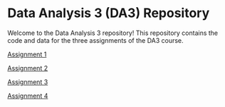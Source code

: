 # Data Analysis 3 (DA3) Repository

Welcome to the Data Analysis 3 repository! This repository contains the code and data for the three assignments of the DA3 course.

[Assignment 1](https://github.com/artyomashigov/da3/tree/main/da3_assignment1)

[Assignment 2](https://github.com/artyomashigov/da3/tree/main/da3_assignment2)

[Assignment 3](https://github.com/artyomashigov/da3/tree/main/da3_assignment3)

[Assignment 4](https://github.com/artyomashigov/da3/tree/main/da3_assignment4)